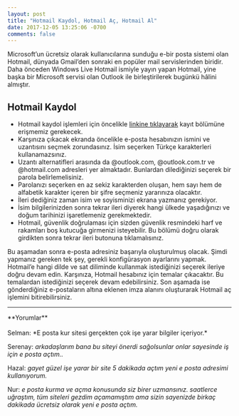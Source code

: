```yaml
---
layout: post
title: "Hotmail Kaydol, Hotmail Aç, Hotmail Al"
date: 2017-12-05 13:25:06 -0700
comments: false
---
```


Microsoft’un ücretsiz olarak kullanıcılarına sunduğu e-bir posta sistemi olan Hotmail, dünyada Gmail’den sonraki en popüler mail servislerinden biridir. Daha önceden Windows Live Hotmail ismiyle yayın yapan Hotmail, yine başka bir Microsoft servisi olan Outlook ile birleştirilerek bugünkü hâlini almıştır.

<h2>Hotmail Kaydol</h2>
<ul><li>Hotmail kaydol işlemleri için öncelikle <a rel="nofollow" target="_blank" href="https://signup.live.com/signup?wa=wsignin1.0&rpsnv=13&ct=1511545484&rver=6.7.6640.0&wp=MBI_SSL&wreply=https%3A%2F%2Foutlook.live.com%2Fowa%2F%3Fnlp%3D1%26RpsCsrfState%3Dfd557193-3a5c-f91b-e910-c139695f2d98&id=292841&CBCXT=out&lw=1&fl=dob%2Cflname%2Cwld&cobrandid=90015&contextid=15FF541B2E51C793&bk=1511545484&uiflavor=web&uaid=d7a6c7e83f4a4960b4e3bcf12393c9fc&mkt=TR-TR&lc=1055&lic=1">linkine tıklayarak</a> kayıt bölümüne erişmemiz gerekecek.</li>
<li>Karşınıza çıkacak ekranda öncelikle e-posta hesabınızın ismini ve uzantısını seçmek zorundasınız. İsim seçerken Türkçe karakterleri kullanamazsınız.</li>
<li>Uzantı alternatifleri arasında da @outlook.com, @outlook.com.tr ve @hotmail.com adresleri yer almaktadır. Bunlardan dilediğinizi seçerek bir parola belirlemelisiniz.</li>
<li>Parolanızı seçerken en az sekiz karakterden oluşan, hem sayı hem de alfabetik karakter içeren bir şifre seçmeniz yararınıza olacaktır.</li>
<li>İleri dediğiniz zaman isim ve soyisminizi ekrana yazmanız gerekiyor. </li>
<li>İsim bilgilerinizden sonra tekrar ileri diyerek hangi ülkede yaşadığınızı ve doğum tarihinizi işaretlemeniz gerekmektedir.</li>
<li>Hotmail, güvenlik doğrulaması için sizden güvenlik resmindeki harf ve rakamları boş kutucuğa girmenizi isteyebilir. Bu bölümü doğru olarak girdikten sonra tekrar ileri butonuna tıklamalısınız.</li></ul>

Bu aşamadan sonra e-posta adresiniz başarıyla oluşturulmuş olacak. Şimdi yapmanız gereken tek şey, gerekli konfigürasyon ayarlarını yapmak. Hotmail’e hangi dilde ve sat diliminde kullanmak istediğinizi seçerek ileriye doğru devam edin. Karşınıza, Hotmail hesabınız için temalar çıkacaktır. Bu temalardan istediğinizi seçerek devam edebilirsiniz. Son aşamada ise gönderdiğiniz e-postaların altına eklenen imza alanını oluşturarak Hotmail aç işlemini bitirebilirsiniz.

<hr>
**Yorumlar**<br/><br/>
Selman: *E posta kur sitesi gerçekten çok işe yarar bilgiler içeriyor.*

Serenay: *arkadaşlarım bana bu siteyi önerdi sağolsunlar onlar sayesinde iş için e posta açtım..*

Hazal: *gayet güzel işe yarar bir site 5 dakikada açtım yeni e posta adresimi kullanıyorum.*

Nur: *e posta kurma ve açma konusunda siz birer uzmansınız. saatlerce uğraştım, tüm siteleri gezdim açamamıştım ama sizin sayenizde birkaç dakikada ücretsiz olarak yeni e posta açtım.*
